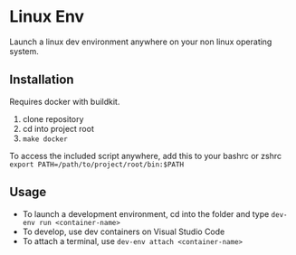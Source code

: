 # Linux Env

Launch a linux dev environment anywhere on your non linux operating system. 

## Installation
Requires docker with buildkit. 

1. clone repository
2. cd into project root
3. `make docker`

To access the included script anywhere, add this to your bashrc or zshrc
`export PATH=/path/to/project/root/bin:$PATH`


## Usage
- To launch a development environment, cd into the folder and type `dev-env run <container-name>`
- To develop, use dev containers on Visual Studio Code
- To attach a terminal, use `dev-env attach <container-name>`

